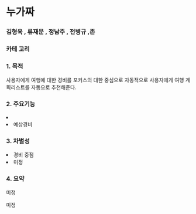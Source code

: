 <h1> 누가짜
<h3> 김형욱 , 류재문 , 정남주 , 전병규 ,존 


### 카테 고리


### 1.  목적 
사용자에게 여행에 대한 경비를 포커스의 대한  중심으로 자동적으로 사용자에게 여행 계획리스트를 자동으로 추천해준다.

### 2. 주요기능
<li> 
<li> 예상경비

### 3. 차별성
<li> 경비 중점
<li> 미정

### 4. 요약
<p> 미정
<p> 미정